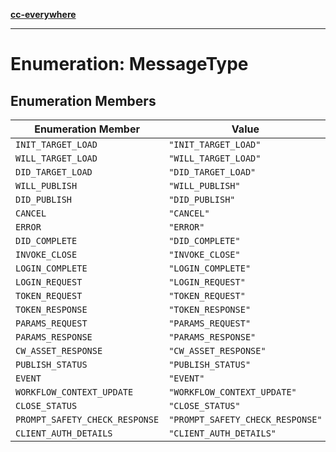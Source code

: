 [**cc-everywhere**](../../../../../index.md)

***

# Enumeration: MessageType

## Enumeration Members

| Enumeration Member | Value |
| ------ | ------ |
| `INIT_TARGET_LOAD` | `"INIT_TARGET_LOAD"` |
| `WILL_TARGET_LOAD` | `"WILL_TARGET_LOAD"` |
| `DID_TARGET_LOAD` | `"DID_TARGET_LOAD"` |
| `WILL_PUBLISH` | `"WILL_PUBLISH"` |
| `DID_PUBLISH` | `"DID_PUBLISH"` |
| `CANCEL` | `"CANCEL"` |
| `ERROR` | `"ERROR"` |
| `DID_COMPLETE` | `"DID_COMPLETE"` |
| `INVOKE_CLOSE` | `"INVOKE_CLOSE"` |
| `LOGIN_COMPLETE` | `"LOGIN_COMPLETE"` |
| `LOGIN_REQUEST` | `"LOGIN_REQUEST"` |
| `TOKEN_REQUEST` | `"TOKEN_REQUEST"` |
| `TOKEN_RESPONSE` | `"TOKEN_RESPONSE"` |
| `PARAMS_REQUEST` | `"PARAMS_REQUEST"` |
| `PARAMS_RESPONSE` | `"PARAMS_RESPONSE"` |
| `CW_ASSET_RESPONSE` | `"CW_ASSET_RESPONSE"` |
| `PUBLISH_STATUS` | `"PUBLISH_STATUS"` |
| `EVENT` | `"EVENT"` |
| `WORKFLOW_CONTEXT_UPDATE` | `"WORKFLOW_CONTEXT_UPDATE"` |
| `CLOSE_STATUS` | `"CLOSE_STATUS"` |
| `PROMPT_SAFETY_CHECK_RESPONSE` | `"PROMPT_SAFETY_CHECK_RESPONSE"` |
| `CLIENT_AUTH_DETAILS` | `"CLIENT_AUTH_DETAILS"` |
